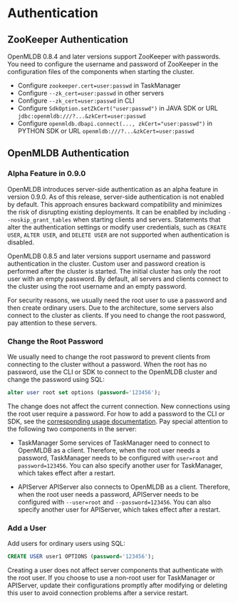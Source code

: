 # Authentication

## ZooKeeper Authentication

OpenMLDB 0.8.4 and later versions support ZooKeeper with passwords. You need to configure the username and password of ZooKeeper in the configuration files of the components when starting the cluster.

- Configure `zookeeper.cert=user:passwd` in TaskManager
- Configure `--zk_cert=user:passwd` in other servers
- Configure `--zk_cert=user:passwd` in CLI
- Configure `SdkOption.setZkCert("user:passwd")` in JAVA SDK or URL `jdbc:openmldb:///?...&zkCert=user:passwd`
- Configure `openmldb.dbapi.connect(..., zkCert="user:passwd")` in PYTHON SDK or URL `openmldb:///?...&zkCert=user:passwd`

## OpenMLDB Authentication

### Alpha Feature in 0.9.0
OpenMLDB introduces server-side authentication as an alpha feature in version 0.9.0. As of this release, server-side authentication is not enabled by default. This approach ensures backward compatibility and minimizes the risk of disrupting existing deployments. It can be enablled by including `--noskip_grant_tables` when starting clients and servers. Statements that alter the authentication settings or modify user credentials, such as `CREATE USER`, `ALTER USER`, and `DELETE USER` are not supported when authentication is disabled.

OpenMLDB 0.8.5 and later versions support username and password authentication in the cluster. Custom user and password creation is performed after the cluster is started. The initial cluster has only the root user with an empty password. By default, all servers and clients connect to the cluster using the root username and an empty password.

For security reasons, we usually need the root user to use a password and then create ordinary users. Due to the architecture, some servers also connect to the cluster as clients. If you need to change the root password, pay attention to these servers.

### Change the Root Password

We usually need to change the root password to prevent clients from connecting to the cluster without a password. When the root has no password, use the CLI or SDK to connect to the OpenMLDB cluster and change the password using SQL:
```sql
alter user root set options (password='123456');
```
The change does not affect the current connection. New connections using the root user require a password. For how to add a password to the CLI or SDK, see the [corresponding usage documentation](../quickstart/). Pay special attention to the following two components in the server:

- TaskManager
Some services of TaskManager need to connect to OpenMLDB as a client. Therefore, when the root user needs a password, TaskManager needs to be configured with `user=root` and `password=123456`. You can also specify another user for TaskManager, which takes effect after a restart.

- APIServer
APIServer also connects to OpenMLDB as a client. Therefore, when the root user needs a password, APIServer needs to be configured with `--user=root` and `--password=123456`. You can also specify another user for APIServer, which takes effect after a restart.

### Add a User

Add users for ordinary users using SQL:
```sql
CREATE USER user1 OPTIONS (password='123456');
```

Creating a user does not affect server components that authenticate with the root user. If you choose to use a non-root user for TaskManager or APIServer, update their configurations promptly after modifying or deleting this user to avoid connection problems after a service restart.
